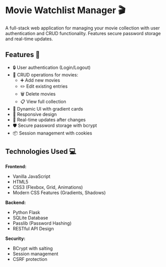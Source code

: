 # Movie Watchlist Manager 🎬

A full-stack web application for managing your movie collection with user authentication and CRUD functionality. Features secure password storage and real-time updates.

## Features 🚀
- 🔒 User authentication (Login/Logout)
- 📝 CRUD operations for movies:
  - ➕ Add new movies
  - ✏️ Edit existing entries
  - 🗑️ Delete movies
  - 📋 View full collection
- 🎨 Dynamic UI with gradient cards
- 📱 Responsive design
- 🔄 Real-time updates after changes
- 🛡️ Secure password storage with bcrypt
- 📦 Session management with cookies

## Technologies Used 💻
**Frontend:**
- Vanilla JavaScript
- HTML5
- CSS3 (Flexbox, Grid, Animations)
- Modern CSS Features (Gradients, Shadows)

**Backend:**
- Python Flask
- SQLite Database
- Passlib (Password Hashing)
- RESTful API Design

**Security:**
- BCrypt with salting
- Session management
- CSRF protection
